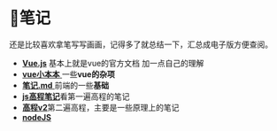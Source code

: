 # :baby_chick:笔记

还是比较喜欢拿笔写写画画，记得多了就总结一下，汇总成电子版方便查阅。

- [**Vue.js**](./Vue.js.md) 基本上就是vue的官方文档 加一点自己的理解
- [**vue小本本** ](./vue小本本.md)一些**vue的杂项**
- [**笔记.md** ](./笔记.md)前端的一些**基础** 
- [**js高程笔记**](./js高程笔记.md)看第一遍高程的笔记
- [**高程v2**](./高程v2.md)第二遍高程，主要是一些原理上的笔记
- [**nodeJS**](./nodeJS.md)

